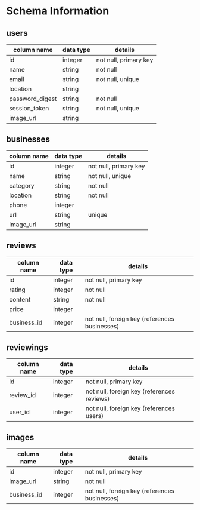 # Schema Information

## users
column name     | data type | details
 ---------------|-----------|-------------------------
id              | integer   | not null, primary key
name            | string    | not null
email           | string    | not null, unique
location        | string    |
password_digest | string    | not null
session_token   | string    | not null, unique
image_url       | string    |


## businesses
column name | data type | details
------------|-----------|-------------------------
id          | integer   | not null, primary key
name        | string    | not null, unique
category    | string    | not null
location    | string    | not null
phone       | integer   |
url         | string    | unique
image_url   | string    |


## reviews
column name   | data type | details
--------------|-----------|-------------------------
  id          | integer   | not null, primary key
  rating      | integer   | not null
  content     | string    | not null
  price       | integer   |
  business_id | integer   | not null, foreign key (references businesses)


## reviewings
column name | data type | details
------------|-----------|-------------------------
  id        | integer   | not null, primary key
  review_id | integer   | not null, foreign key (references reviews)
  user_id   | integer   | not null, foreign key (references users)


## images
column name   | data type | details
--------------|-----------|-------------------------
  id          |  integer  | not null, primary key
  image_url   |  string   | not null
  business_id |  integer  | not null, foreign key (references businesses)
